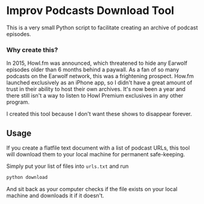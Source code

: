 # Improv Podcasts Download Tool

This is a very small Python script to facilitate creating an archive of podcast episodes.


### Why create this?

In 2015, Howl.fm was announced, which threatened to hide any Earwolf episodes older than 6 months behind a paywall. As a fan of so many podcasts on the Earwolf network, this was a frightening prospect. How.fm launched exclusively as an iPhone app, so I didn't have a great amount of trust in their ability to host their own archives. It's now been a year and there still isn't a way to listen to Howl Premium exclusives in any other program.

I created this tool because I don't want these shows to disappear forever.  


## Usage

If you create a flatfile text document with a list of podcast URLs, this tool will download them to your local machine for permanent safe-keeping. 

Simply put your list of files into `urls.txt` and run 

```sh
python download
```

And sit back as your computer checks if the file exists on your local machine and downloads it if it doesn't.